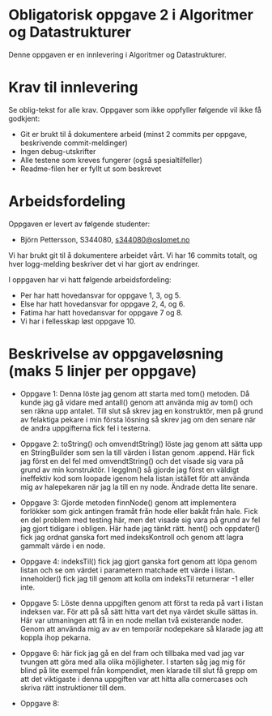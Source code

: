 # Obligatorisk oppgave 2 i Algoritmer og Datastrukturer

Denne oppgaven er en innlevering i Algoritmer og Datastrukturer. 

# Krav til innlevering

Se oblig-tekst for alle krav. Oppgaver som ikke oppfyller følgende vil ikke få godkjent:

* Git er brukt til å dokumentere arbeid (minst 2 commits per oppgave, beskrivende commit-meldinger)	
* Ingen debug-utskrifter
* Alle testene som kreves fungerer (også spesialtilfeller)
* Readme-filen her er fyllt ut som beskrevet

# Arbeidsfordeling

Oppgaven er levert av følgende studenter:
* Björn Pettersson, S344080, s344080@oslomet.no

Vi har brukt git til å dokumentere arbeidet vårt. Vi har 16 commits totalt, og hver logg-melding beskriver det vi har gjort av endringer.

I oppgaven har vi hatt følgende arbeidsfordeling:
* Per har hatt hovedansvar for oppgave 1, 3, og 5. 
* Else har hatt hovedansvar for oppgave 2, 4, og 6. 
* Fatima har hatt hovedansvar for oppgave 7 og 8. 
* Vi har i fellesskap løst oppgave 10. 

# Beskrivelse av oppgaveløsning (maks 5 linjer per oppgave)

* Oppgave 1: Denna löste jag genom att starta med tom() metoden. Då kunde jag gå vidare med antall()
genom att använda mig av tom() och sen räkna upp antalet. Till slut så skrev jag en konstruktör,
men på grund av felaktiga pekare i min första lösning så skrev jag om den senare när de andra uppgifterna
fick fel i testerna.

* Oppgave 2: toString() och omvendtString() löste jag genom att sätta upp en StringBuilder som sen la till
värden i listan genom .append. Här fick jag först en del fel med omvendtString() och det visade sig vara på grund
av min konstruktör.
I leggInn() så gjorde jag först en väldigt ineffektiv kod som loopade igenom hela listan istället för att
använda mig av halepekaren när jag la till en ny node. Ändrade detta lite senare.

* Oppgave 3: Gjorde metoden finnNode() genom att implementera forlökker som gick antingen framåt från hode eller
bakåt från hale. Fick en del problem med testing här, men det visade sig vara på grund av fel jag gjort tidigare
i obligen. Här hade jag tänkt rätt.
hent() och oppdater() fick jag ordnat ganska fort med indeksKontroll och genom att lagra gammalt värde i en node.

* Oppgave 4: indeksTil() fick jag gjort ganska fort genom att löpa genom listan och se om värdet i parametern
matchade ett värde i listan. inneholder() fick jag till genom att kolla om indeksTil returnerar -1 eller inte.

* Oppgave 5: Löste denna uppgiften genom att först ta reda på vart i listan indeksen var. För att på så sätt hitta
vart det nya värdet skulle sättas in. Här var utmaningen att få in en node mellan två existerande noder.
Genom att använda mig av av en temporär nodepekare så klarade jag att koppla ihop pekarna.

* Oppgave 6: här fick jag gå en del fram och tillbaka med vad jag var tvungen att göra med alla olika möjligheter.
I starten såg jag mig för blind på lite exempel från kompendiet, men klarade till slut få grepp om att det viktigaste
i denna uppgiften var att hitta alla cornercases och skriva rätt instruktioner till dem.

* Oppgave 8:

